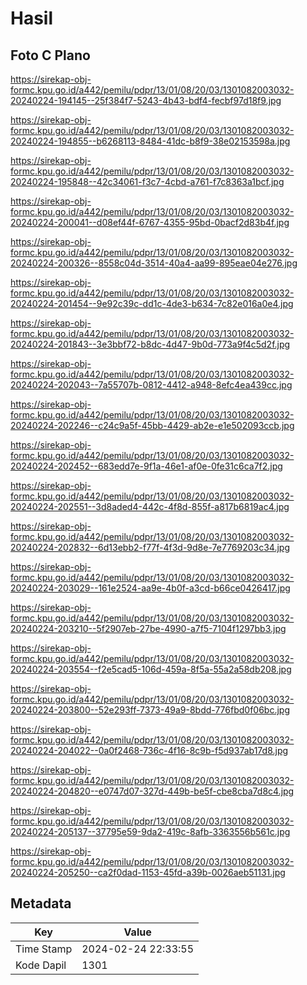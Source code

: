 # Hasil

## Foto C Plano

https://sirekap-obj-formc.kpu.go.id/a442/pemilu/pdpr/13/01/08/20/03/1301082003032-20240224-194145--25f384f7-5243-4b43-bdf4-fecbf97d18f9.jpg

https://sirekap-obj-formc.kpu.go.id/a442/pemilu/pdpr/13/01/08/20/03/1301082003032-20240224-194855--b6268113-8484-41dc-b8f9-38e02153598a.jpg

https://sirekap-obj-formc.kpu.go.id/a442/pemilu/pdpr/13/01/08/20/03/1301082003032-20240224-195848--42c34061-f3c7-4cbd-a761-f7c8363a1bcf.jpg

https://sirekap-obj-formc.kpu.go.id/a442/pemilu/pdpr/13/01/08/20/03/1301082003032-20240224-200041--d08ef44f-6767-4355-95bd-0bacf2d83b4f.jpg

https://sirekap-obj-formc.kpu.go.id/a442/pemilu/pdpr/13/01/08/20/03/1301082003032-20240224-200326--8558c04d-3514-40a4-aa99-895eae04e276.jpg

https://sirekap-obj-formc.kpu.go.id/a442/pemilu/pdpr/13/01/08/20/03/1301082003032-20240224-201454--9e92c39c-dd1c-4de3-b634-7c82e016a0e4.jpg

https://sirekap-obj-formc.kpu.go.id/a442/pemilu/pdpr/13/01/08/20/03/1301082003032-20240224-201843--3e3bbf72-b8dc-4d47-9b0d-773a9f4c5d2f.jpg

https://sirekap-obj-formc.kpu.go.id/a442/pemilu/pdpr/13/01/08/20/03/1301082003032-20240224-202043--7a55707b-0812-4412-a948-8efc4ea439cc.jpg

https://sirekap-obj-formc.kpu.go.id/a442/pemilu/pdpr/13/01/08/20/03/1301082003032-20240224-202246--c24c9a5f-45bb-4429-ab2e-e1e502093ccb.jpg

https://sirekap-obj-formc.kpu.go.id/a442/pemilu/pdpr/13/01/08/20/03/1301082003032-20240224-202452--683edd7e-9f1a-46e1-af0e-0fe31c6ca7f2.jpg

https://sirekap-obj-formc.kpu.go.id/a442/pemilu/pdpr/13/01/08/20/03/1301082003032-20240224-202551--3d8aded4-442c-4f8d-855f-a817b6819ac4.jpg

https://sirekap-obj-formc.kpu.go.id/a442/pemilu/pdpr/13/01/08/20/03/1301082003032-20240224-202832--6d13ebb2-f77f-4f3d-9d8e-7e7769203c34.jpg

https://sirekap-obj-formc.kpu.go.id/a442/pemilu/pdpr/13/01/08/20/03/1301082003032-20240224-203029--161e2524-aa9e-4b0f-a3cd-b66ce0426417.jpg

https://sirekap-obj-formc.kpu.go.id/a442/pemilu/pdpr/13/01/08/20/03/1301082003032-20240224-203210--5f2907eb-27be-4990-a7f5-7104f1297bb3.jpg

https://sirekap-obj-formc.kpu.go.id/a442/pemilu/pdpr/13/01/08/20/03/1301082003032-20240224-203554--f2e5cad5-106d-459a-8f5a-55a2a58db208.jpg

https://sirekap-obj-formc.kpu.go.id/a442/pemilu/pdpr/13/01/08/20/03/1301082003032-20240224-203800--52e293ff-7373-49a9-8bdd-776fbd0f06bc.jpg

https://sirekap-obj-formc.kpu.go.id/a442/pemilu/pdpr/13/01/08/20/03/1301082003032-20240224-204022--0a0f2468-736c-4f16-8c9b-f5d937ab17d8.jpg

https://sirekap-obj-formc.kpu.go.id/a442/pemilu/pdpr/13/01/08/20/03/1301082003032-20240224-204820--e0747d07-327d-449b-be5f-cbe8cba7d8c4.jpg

https://sirekap-obj-formc.kpu.go.id/a442/pemilu/pdpr/13/01/08/20/03/1301082003032-20240224-205137--37795e59-9da2-419c-8afb-3363556b561c.jpg

https://sirekap-obj-formc.kpu.go.id/a442/pemilu/pdpr/13/01/08/20/03/1301082003032-20240224-205250--ca2f0dad-1153-45fd-a39b-0026aeb51131.jpg


## Metadata

| Key        | Value               |
| ---------- | ------------------- |
| Time Stamp | 2024-02-24 22:33:55 |
| Kode Dapil | 1301                |



